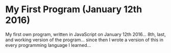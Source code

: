 # My First Program (January 12th 2016)
My first own program, written in JavaScript on January 12th 2016... 
8th, last, and working version of the program... 
since then I wrote a version of this in every programming language I learned... 
